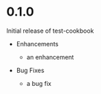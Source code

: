 # 0.1.0

Initial release of test-cookbook

* Enhancements
  * an enhancement

* Bug Fixes
  * a bug fix
